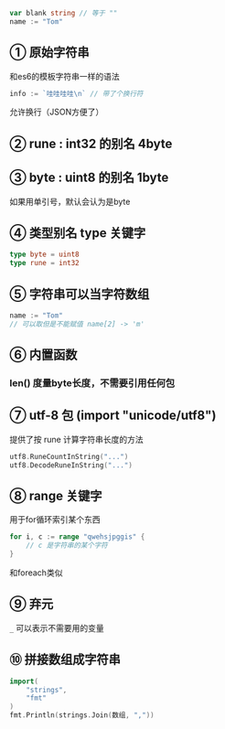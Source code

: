 ``` GO
var blank string // 等于 ""
name := "Tom"
```

## ① 原始字符串

和es6的模板字符串一样的语法

``` GO
info := `哇哇哇哇\n` // 带了个换行符
```

允许换行（JSON方便了）

## ② rune : int32 的别名 4byte

## ③ byte : uint8 的别名 1byte

如果用单引号，默认会认为是byte

## ④ 类型别名 type 关键字

``` GO
type byte = uint8
type rune = int32
```

## ⑤ 字符串可以当字符数组

``` GO
name := "Tom"
// 可以取但是不能赋值 name[2] -> 'm'
```

## ⑥ 内置函数

### len() 度量byte长度，不需要引用任何包

## ⑦ utf-8 包 (import "unicode/utf8")

提供了按 rune 计算字符串长度的方法

``` GO
utf8.RuneCountInString("...")
utf8.DecodeRuneInString("...")
```

## ⑧ range 关键字

用于for循环索引某个东西

``` GO
for i, c := range "qwehsjpggis" {
    // c 是字符串的某个字符
}
```

和foreach类似

## ⑨ 弃元

`_` 可以表示不需要用的变量

## ⑩ 拼接数组成字符串

``` GO
import(
    "strings",
    "fmt"
) 
fmt.Println(strings.Join(数组, ","))
```

